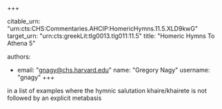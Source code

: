+++


citable_urn: "urn:cts:CHS:Commentaries.AHCIP:HomericHymns.11.5.XLD9kwG"
target_urn: "urn:cts:greekLit:tlg0013.tlg011:11.5"
title: "Homeric Hymns To Athena 5"

authors:
- email: "gnagy@chs.harvard.edu"
  name: "Gregory Nagy"
  username: "gnagy"
+++

<p>in a list of examples where the hymnic salutation khaire/khairete is not followed by an explicit metabasis</p>